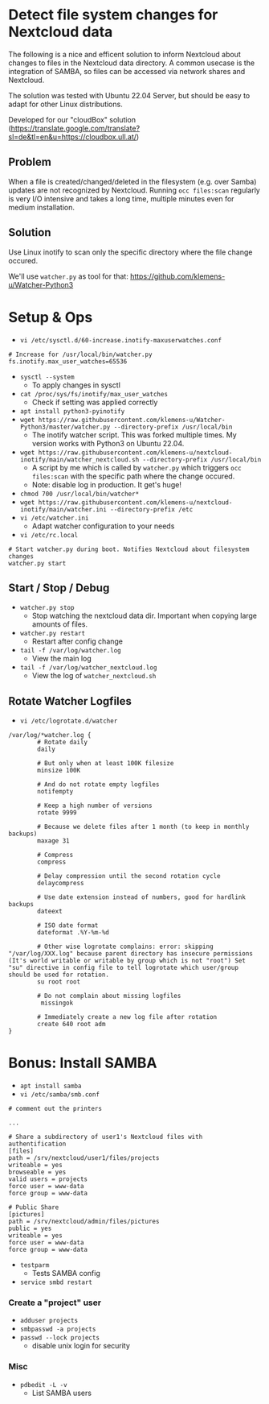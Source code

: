 # Detect file system changes for Nextcloud data

The following is a nice and efficent solution to inform Nextcloud about changes to files in the Nextcloud data directory.
A common usecase is the integration of SAMBA, so files can be accessed via network shares and Nextcloud.

The solution was tested with Ubuntu 22.04 Server, but should be easy to adapt for other Linux distributions.

Developed for our "cloudBox" solution (https://translate.google.com/translate?sl=de&tl=en&u=https://cloudbox.ull.at/)

## Problem

When a file is created/changed/deleted in the filesystem (e.g. over Samba) updates are not recognized by Nextcloud.
Running `occ files:scan` regularly is very I/O intensive and takes a long time, multiple minutes even for medium installation.

## Solution

Use Linux inotify to scan only the specific directory where the file change occured.

We'll use `watcher.py` as tool for that: https://github.com/klemens-u/Watcher-Python3

# Setup & Ops
- `vi /etc/sysctl.d/60-increase.inotify-maxuserwatches.conf`
```
# Increase for /usr/local/bin/watcher.py
fs.inotify.max_user_watches=65536   
```
- `sysctl --system`
  - To apply changes in sysctl
- `cat /proc/sys/fs/inotify/max_user_watches`
  - Check if setting was applied correctly
- `apt install python3-pyinotify`
- `wget https://raw.githubusercontent.com/klemens-u/Watcher-Python3/master/watcher.py --directory-prefix /usr/local/bin`
  - The inotify watcher script. This was forked multiple times. My version works with Python3 on Ubuntu 22.04.
- `wget https://raw.githubusercontent.com/klemens-u/nextcloud-inotify/main/watcher_nextcloud.sh --directory-prefix /usr/local/bin`
  - A script by me which is called by `watcher.py` which triggers `occ files:scan` with the specific path where the change occured.
  - Note: disable log in production. It get's huge!
- `chmod 700 /usr/local/bin/watcher*`
- `wget https://raw.githubusercontent.com/klemens-u/nextcloud-inotify/main/watcher.ini --directory-prefix /etc`
- `vi /etc/watcher.ini`
  - Adapt watcher configuration to your needs
- `vi /etc/rc.local`
```
# Start watcher.py during boot. Notifies Nextcloud about filesystem changes
watcher.py start
```

## Start / Stop / Debug
- `watcher.py stop`
  - Stop watching the nextcloud data dir. Important when copying large amounts of files.
- `watcher.py restart`
  - Restart after config change
- `tail -f /var/log/watcher.log`
  - View the main log
- `tail -f /var/log/watcher_nextcloud.log `
  - View the log of `watcher_nextcloud.sh`


## Rotate Watcher Logfiles
- `vi /etc/logrotate.d/watcher`
```
/var/log/*watcher.log {
        # Rotate daily
        daily

        # But only when at least 100K filesize
        minsize 100K

        # And do not rotate empty logfiles
        notifempty

        # Keep a high number of versions
        rotate 9999

        # Because we delete files after 1 month (to keep in monthly backups)
        maxage 31

        # Compress
        compress

        # Delay compression until the second rotation cycle
        delaycompress

        # Use date extension instead of numbers, good for hardlink backups
        dateext

        # ISO date format
        dateformat .%Y-%m-%d

        # Other wise logrotate complains: error: skipping "/var/log/XXX.log" because parent directory has insecure permissions (It's world writable or writable by group which is not "root") Set "su" directive in config file to tell logrotate which user/group should be used for rotation.
        su root root

        # Do not complain about missing logfiles
         missingok

        # Immediately create a new log file after rotation
        create 640 root adm
}
```


# Bonus: Install SAMBA

- `apt install samba`
- `vi /etc/samba/smb.conf `
```
# comment out the printers

...

# Share a subdirectory of user1's Nextcloud files with authentification
[files]
path = /srv/nextcloud/user1/files/projects
writeable = yes
browseable = yes
valid users = projects
force user = www-data
force group = www-data

# Public Share
[pictures]
path = /srv/nextcloud/admin/files/pictures
public = yes
writeable = yes
force user = www-data
force group = www-data
```

- `testparm`
  - Tests SAMBA config
- `service smbd restart`

### Create a "project" user
- `adduser projects`
- `smbpasswd -a projects`
- `passwd --lock projects `
  - disable unix login for security
 
### Misc
- `pdbedit -L -v`
  - List SAMBA users



